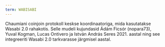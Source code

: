 ```yaml
---
term: WABISABI
---
```


Chaumiani coinjoin protokoll keskse koordinaatoriga, mida kasutatakse Wasabi 2.0 rahakotis. Selle mudeli kujundasid Ádám Ficsór (nopara73), Yuval Kogman, Lucas Ontivero ja István András Seres 2021. aastal ning see integreeriti Wasabi 2.0 tarkvarasse järgmisel aastal.